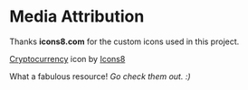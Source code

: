 # Media Attribution

Thanks **icons8.com** for the custom icons used in this project.

<p><a target="_blank" href="https://icons8.com/icon/Fd6rQtBe40c5/cryptocurrency">Cryptocurrency</a> icon by <a target="_blank" href="https://icons8.com">Icons8</a><p>

What a fabulous resource!
*Go check them out. :)*




